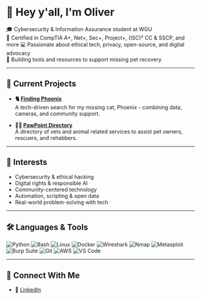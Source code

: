 <!--
**oliverbebber/oliverbebber** is a ✨ _special_ ✨ repository because its `README.md` (this file) appears on your GitHub profile.

Here are some ideas to get you started:


- 🔭 I’m currently working on ...
- 🌱 I’m currently learning ...
- 👯 I’m looking to collaborate on ...
- 🤔 I’m looking for help with ...
- 💬 Ask me about ...
- 📫 How to reach me: ...
- 😄 Pronouns: ...
- ⚡ Fun fact: ...
-->

# 👋 Hey y'all, I'm Oliver

🎓 Cybersecurity & Information Assurance student at WGU  
🔐 Certified in CompTIA A+, Net+, Sec+, Project+, (ISC)² CC & SSCP, and more 
💻 Passionate about ethical tech, privacy, open-source, and digital advocacy  
🐾 Building tools and resources to support missing pet recovery

---

## 🔧 Current Projects

- **🐈 [Finding Phoenix](https://findingphe.com)**  
  A tech-driven search for my missing cat, Phoenix - combining data, cameras, and community support.

- **🐾📍 [PawPoint Directory](https://github.com/oliverbebber/PawPoint-Directory)**  
  A directory of vets and animal related services to assist pet owners, rescuers, and rehabbers.

---

## 🧠 Interests

- Cybersecurity & ethical hacking  
- Digital rights & responsible AI  
- Community-centered technology  
- Automation, scripting & open data  
- Real-world problem-solving with tech

---

## 🛠️ Languages & Tools

![Python](https://img.shields.io/badge/-Python-3776AB?style=flat&logo=python&logoColor=white)
![Bash](https://img.shields.io/badge/-Bash-4EAA25?style=flat&logo=gnu-bash&logoColor=white)
![Linux](https://img.shields.io/badge/-Linux-FCC624?style=flat&logo=linux&logoColor=black)
![Docker](https://img.shields.io/badge/-Docker-2496ED?style=flat&logo=docker&logoColor=white)
![Wireshark](https://img.shields.io/badge/-Wireshark-1C9ACE?style=flat&logo=wireshark&logoColor=white)
![Nmap](https://img.shields.io/badge/-Nmap-8DDBE2?style=flat&logo=nmap&logoColor=black)
![Metasploit](https://img.shields.io/badge/-Metasploit-CE3C3E?style=flat&logo=metasploit&logoColor=white)
![Burp Suite](https://img.shields.io/badge/-Burp%20Suite-FF7A00?style=flat&logo=burp-suite&logoColor=white)
![Git](https://img.shields.io/badge/-Git-F05032?style=flat&logo=git&logoColor=white)
![AWS](https://img.shields.io/badge/-AWS-232F3E?style=flat&logo=amazon-aws&logoColor=white)
![VS Code](https://img.shields.io/badge/-VSCode-007ACC?style=flat&logo=visual-studio-code&logoColor=white)

---

## 🤝 Connect With Me

- 💼 [LinkedIn](https://www.linkedin.com/in/oliverbebber/)
